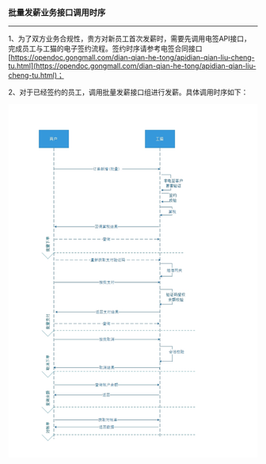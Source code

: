 ### 批量发薪业务接口调用时序

---

1、为了双方业务合规性，贵方对新员工首次发薪时，需要先调用电签API接口，完成员工与工猫的电子签约流程。签约时序请参考电签合同接口[https://opendoc.gongmall.com/dian-qian-he-tong/apidian-qian-liu-cheng-tu.html](https://opendoc.gongmall.com/dian-qian-he-tong/apidian-qian-liu-cheng-tu.html)；

2、对于已经签约的员工，调用批量发薪接口组进行发薪。具体调用时序如下：

![](/assets/批量发薪交互时序.jpg)

